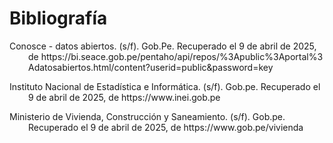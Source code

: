 # Bibliografía

<style>
  .sangria-francesa {
    padding-left: 30px;
    text-indent: -30px;
  }

  .sangria-francesa a {
    word-break: break-all;        
    overflow-wrap: break-word;   
    text-decoration: none;        
  }
</style>

<p class="sangria-francesa">
  Conosce - datos abiertos. (s/f). Gob.Pe. Recuperado el 9 de abril de 2025, de 
  <a href="https://bi.seace.gob.pe/pentaho/api/repos/%3Apublic%3Aportal%3Adatosabiertos.html/content?userid=public&password=key">
    https://bi.seace.gob.pe/pentaho/api/repos/%3Apublic%3Aportal%3Adatosabiertos.html/content?userid=public&password=key
  </a>
</p>

<p class="sangria-francesa">
  Instituto Nacional de Estadística e Informática. (s/f). Gob.pe. Recuperado el 9 de abril de 2025, de 
  <a href="https://www.inei.gob.pe">
    https://www.inei.gob.pe
  </a>
</p>

<p class="sangria-francesa">
  Ministerio de Vivienda, Construcción y Saneamiento. (s/f). Gob.pe. Recuperado el 9 de abril de 2025, de 
  <a href="https://www.gob.pe/vivienda">
    https://www.gob.pe/vivienda
  </a>
</p>





